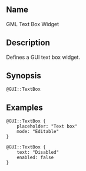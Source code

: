 ## Name

GML Text Box Widget

## Description

Defines a GUI text box widget.

## Synopsis

`@GUI::TextBox`

## Examples

```gml
@GUI::TextBox {
    placeholder: "Text box"
    mode: "Editable"
}

@GUI::TextBox {
    text: "Disabled"
    enabled: false
}
```
